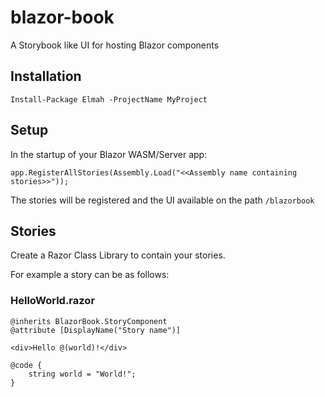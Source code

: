 # blazor-book

A Storybook like UI for hosting Blazor components

## Installation

`Install-Package Elmah -ProjectName MyProject`

## Setup

In the startup of your Blazor WASM/Server app:

`app.RegisterAllStories(Assembly.Load("<<Assembly name containing stories>>"));`

The stories will be registered and the UI available on the path `/blazorbook`

## Stories

Create a Razor Class Library to contain your stories.

For example a story can be as follows:

### HelloWorld.razor
```
@inherits BlazorBook.StoryComponent
@attribute [DisplayName("Story name")]

<div>Hello @(world)!</div>

@code {
    string world = "World!";
}
```